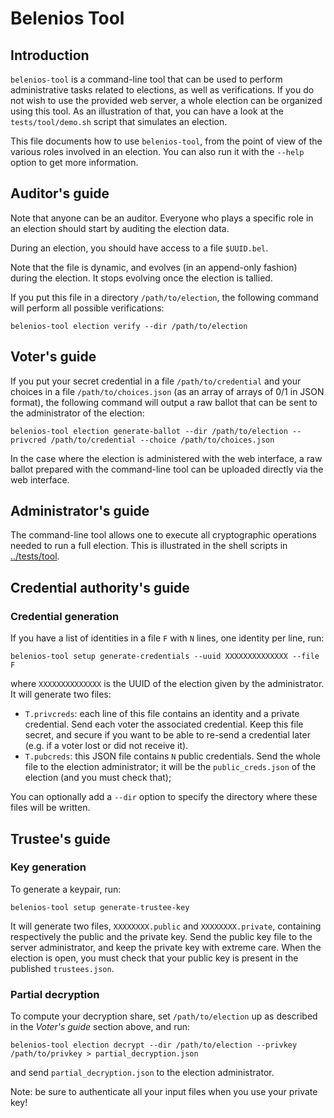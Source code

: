Belenios Tool
=============


Introduction
------------

`belenios-tool` is a command-line tool that can be used to perform
administrative tasks related to elections, as well as verifications.
If you do not wish to use the provided web server, a whole election
can be organized using this tool. As an illustration of that, you can
have a look at the `tests/tool/demo.sh` script that simulates an
election.

This file documents how to use `belenios-tool`, from the point of view
of the various roles involved in an election. You can also run it with
the `--help` option to get more information.


Auditor's guide
---------------

Note that anyone can be an auditor. Everyone who plays a specific role
in an election should start by auditing the election data.

During an election, you should have access to a file `$UUID.bel`.

Note that the file is dynamic, and evolves (in an append-only fashion)
during the election. It stops evolving once the election is tallied.

If you put this file in a directory `/path/to/election`, the following
command will perform all possible verifications:

    belenios-tool election verify --dir /path/to/election


Voter's guide
-------------

If you put your secret credential in a file `/path/to/credential` and
your choices in a file `/path/to/choices.json` (as an array of arrays
of 0/1 in JSON format), the following command will output a raw ballot
that can be sent to the administrator of the election:

    belenios-tool election generate-ballot --dir /path/to/election --privcred /path/to/credential --choice /path/to/choices.json

In the case where the election is administered with the web interface,
a raw ballot prepared with the command-line tool can be uploaded directly
via the web interface.


Administrator's guide
---------------------

The command-line tool allows one to execute all cryptographic
operations needed to run a full election. This is illustrated in the
shell scripts in [../tests/tool](../tests/tool).


Credential authority's guide
----------------------------

### Credential generation

If you have a list of identities in a file `F` with `N` lines, one
identity per line, run:

    belenios-tool setup generate-credentials --uuid XXXXXXXXXXXXXX --file F

where `XXXXXXXXXXXXXX` is the UUID of the
election given by the administrator. It will generate two files:

 * `T.privcreds`: each line of this file contains an identity and a
   private credential. Send each voter the associated credential. Keep
   this file secret, and secure if you want to be able to re-send a
   credential later (e.g. if a voter lost or did not receive it).
 * `T.pubcreds`: this JSON file contains `N` public credentials.
   Send the whole file to the election administrator; it will be the
   `public_creds.json` of the election (and you must check that);

You can optionally add a `--dir` option to specify the directory where
these files will be written.


Trustee's guide
---------------

### Key generation

To generate a keypair, run:

    belenios-tool setup generate-trustee-key

It will generate two files, `XXXXXXXX.public` and `XXXXXXXX.private`,
containing respectively the public and the private key. Send the
public key file to the server administrator, and keep the private key
with extreme care. When the election is open, you must check that
your public key is present in the published `trustees.json`.

### Partial decryption

To compute your decryption share, set `/path/to/election` up as
described in the _Voter's guide_ section above, and run:

    belenios-tool election decrypt --dir /path/to/election --privkey /path/to/privkey > partial_decryption.json

and send `partial_decryption.json` to the election administrator.

Note: be sure to authenticate all your input files when you use your
private key!
